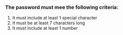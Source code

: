 ### The password must mee the following criteria:

1. It must include at least 1 special character
2. It must be at least 7 characters long
3. It must include at least 1 number